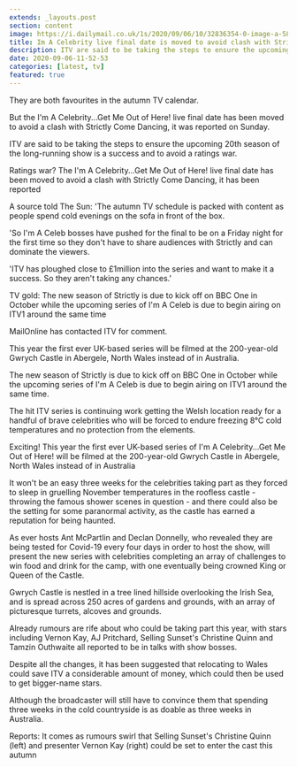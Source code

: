 ```yaml
---
extends: _layouts.post
section: content
image: https://i.dailymail.co.uk/1s/2020/09/06/10/32836354-0-image-a-58_1599385748063.jpg 
title: Im A Celebrity live final date is moved to avoid clash with Strictly Come Dancing 
description: ITV are said to be taking the steps to ensure the upcoming 20th season of the long-running show is a success and to avoid a ratings war. 
date: 2020-09-06-11-52-53 
categories: [latest, tv] 
featured: true 
--- 
```

They are both favourites in the autumn TV calendar.   

But the I'm A Celebrity...Get Me Out of Here! live final date has been moved to avoid a clash with Strictly Come Dancing, it was reported on Sunday. 

ITV are said to be taking the steps to ensure the upcoming 20th season of the long-running show is a success and to avoid a ratings war. 

Ratings war? The I'm A Celebrity...Get Me Out of Here! live final date has been moved to avoid a clash with Strictly Come Dancing, it has been reported 

A source told The Sun: 'The autumn TV schedule is packed with content as people spend cold evenings on the sofa in front of the box.

'So I'm A Celeb bosses have pushed for the final to be on a Friday night for the first time so they don't have to share audiences with Strictly and can dominate the viewers. 

'ITV has ploughed close to £1million into the series and want to make it a success. So they aren't taking any chances.' 

TV gold: The new season of Strictly is due to kick off on BBC One in October while the upcoming series of I'm A Celeb is due to begin airing on ITV1 around the same time

MailOnline has contacted ITV for comment. 

This year the first ever UK-based series will be filmed at the 200-year-old Gwrych Castle in Abergele, North Wales instead of in Australia. 

The new season of Strictly is due to kick off on BBC One in October while the upcoming series of I'm A Celeb is due to begin airing on ITV1 around the same time.

The hit ITV series is continuing work getting the Welsh location ready for a handful of brave celebrities who will be forced to endure freezing 8°C cold temperatures and no protection from the elements. 

Exciting! This year the first ever UK-based series of I'm A Celebrity...Get Me Out of Here! will be filmed at the 200-year-old Gwrych Castle in Abergele, North Wales instead of in Australia

It won't be an easy three weeks for the celebrities taking part as they forced to sleep in gruelling November temperatures in the roofless castle - throwing the famous shower scenes in question - and there could also be the setting for some paranormal activity, as the castle has earned a reputation for being haunted. 

As ever hosts Ant McPartlin and Declan Donnelly, who revealed they are being tested for Covid-19 every four days in order to host the show, will present the new series with celebrities completing an array of challenges to win food and drink for the camp, with one eventually being crowned King or Queen of the Castle. 

Gwrych Castle is nestled in a tree lined hillside overlooking the Irish Sea, and is spread across 250 acres of gardens and grounds, with an array of picturesque turrets, alcoves and grounds. 

Already rumours are rife about who could be taking part this year, with stars including Vernon Kay, AJ Pritchard, Selling Sunset's Christine Quinn and Tamzin Outhwaite all reported to be in talks with show bosses.  

Despite all the changes, it has been suggested that relocating to Wales could save ITV a considerable amount of money, which could then be used to get bigger-name stars.

Although the broadcaster will still have to convince them that spending three weeks in the cold countryside is as doable as three weeks in Australia. 

Reports: It comes as rumours swirl that Selling Sunset's Christine Quinn (left) and presenter Vernon Kay (right) could be set to enter the cast this autumn 

